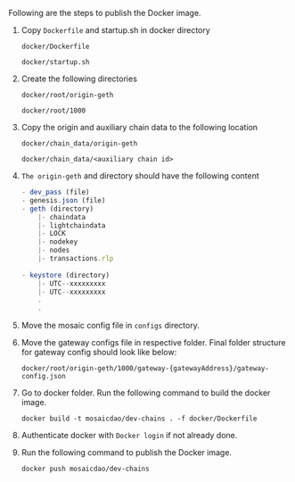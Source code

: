  Following are the steps to publish the Docker image.

1. Copy `Dockerfile` and startup.sh in docker directory
    
    `docker/Dockerfile`
    
    `docker/startup.sh`

2. Create the following directories
    
    `docker/root/origin-geth`
    
    `docker/root/1000`

3. Copy the origin and auxiliary chain data to the following location 
    
    `docker/chain_data/origin-geth`
    
    `docker/chain_data/<auxiliary chain id>`

4. `The origin-geth` and <auxiliary chain id> directory should have the following content

    ```typescript
    - dev_pass (file) 
    - genesis.json (file)
    - geth (directory)
        |- chaindata
        |- lightchaindata
        |- LOCK
        |- nodekey
        |- nodes
        |- transactions.rlp
        
    - keystore (directory)
        |- UTC--xxxxxxxxx
        |- UTC--xxxxxxxxx
        .
        .
    ```
5. Move the mosaic config file in `configs` directory.

6. Move the gateway configs file in respective folder. Final folder structure for gateway config should look like below:

   `
     docker/root/origin-geth/1000/gateway-{gatewayAddress}/gateway-config.json   
   `

7. Go to docker folder. Run the following command to build the docker image.

    `docker build -t mosaicdao/dev-chains . -f docker/Dockerfile`
    
8. Authenticate docker with `Docker login` if not already done.    

9. Run the following command to publish the Docker image.

    `docker push mosaicdao/dev-chains`

